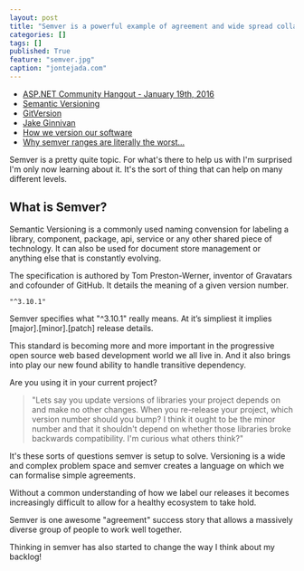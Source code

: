 ```yaml
---
layout: post
title: "Semver is a powerful example of agreement and wide spread collaboration."
categories: []
tags: []
published: True
feature: "semver.jpg"
caption: "jontejada.com"
---
```


- [ASP.NET Community Hangout - January 19th, 2016](https://www.youtube.com/watch?v=FSf83_TU5Yg)
- [Semantic Versioning](http://semver.org/)
- [GitVersion](https://gitversion.readthedocs.org/en/latest/)
- [Jake Ginnivan](jake.ginnivan.net)
- [How we version our software](http://andreasohlund.net/2013/10/29/how-we-version-our-software-in-particular/)
- [Why semver ranges are literally the worst…](https://medium.com/@kentcdodds/why-semver-ranges-are-literally-the-worst-817cdcb09277#.r0b7kxxg8)

Semver is a pretty quite topic. For what's there to help us with I'm surprised I'm only now learning about it. It's the sort of thing that can help on many different levels.

## What is Semver?

Semantic Versioning is a commonly used naming convension for labeling a library, component, package, api, service or any other shared piece of technology. It can also be used for document store management or anything else that is constantly evolving.

The specification is authored by Tom Preston-Werner, inventor of Gravatars and cofounder of GitHub. It details the meaning of a given version number.

	"^3.10.1"

Semver specifies what "^3.10.1" really means. At it’s simpliest it implies [major].[minor].[patch] release details.

This standard is becoming more and more important in the progressive open source web based development world we all live in. And it also brings into play our new found ability to handle transitive dependency.

Are you using it in your current project?

> "Lets say you update versions of libraries your project depends on and make no other changes. When you re-release your project, which version number should you bump? I think it ought to be the minor number and that it shouldn't depend on whether those libraries broke backwards compatibility. I'm curious what others think?"

It's these sorts of questions semver is setup to solve. Versioning is a wide and complex problem space and semver creates a language on which we can formalise simple agreements.

Without a common understanding of how we label our releases it becomes increasingly difficult to allow for a healthy ecosystem to take hold. 

Semver is one awesome "agreement" success story that allows a massively diverse group of people to work well together.

Thinking in semver has also started to change the way I think about my backlog!